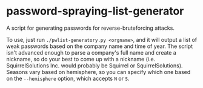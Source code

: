 # password-spraying-list-generator
A script for generating passwords for reverse-bruteforcing attacks.

To use, just run `./pwlist-generatory.py <orgname>`, and it will output a list of weak passwords based on the company name and time of year. The script isn't advanced enough to parse a company's full name and create a nickname, so do your best to come up with a nickname (i.e. SquirrelSolutions Inc. would probably be Squirrel or SquirrelSolutions). Seasons vary based on hemisphere, so you can specify which one based on the `--hemisphere` option, which accepts `N` or `S`.
